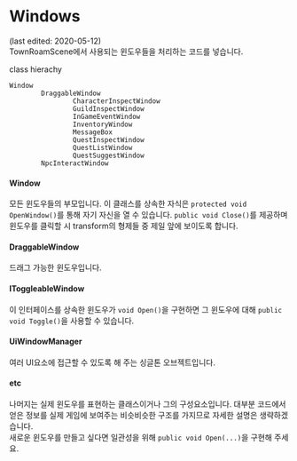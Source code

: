 ﻿# Windows
(last edited: 2020-05-12)\
TownRoamScene에서 사용되는 윈도우들을 처리하는 코드를 넣습니다.

class hierachy
```
Window
        DraggableWindow
                CharacterInspectWindow
                GuildInspectWindow
                InGameEventWindow
                InventoryWindow
                MessageBox
                QuestInspectWindow
                QuestListWindow
                QuestSuggestWindow
        NpcInteractWindow
```
#### Window
모든 윈도우들의 부모입니다. 이 클래스를 상속한 자식은 `protected void OpenWindow()`를 통해 자기
자신을 열 수 있습니다. `public void Close()`를 제공하며 윈도우를 클릭할 시 transform의 형제들 중 제일 앞에 보이도록 합니다.

#### DraggableWindow
드래그 가능한 윈도우입니다.

#### IToggleableWindow
이 인터페이스를 상속한 윈도우가 `void Open()`을 구현하면 그 윈도우에 대해 `public void Toggle()`을 사용할 수 있습니다.

#### UiWindowManager
여러 UI요소에 접근할 수 있도록 해 주는 싱글톤 오브젝트입니다.

#### etc
나머지는 실제 윈도우를 표현하는 클래스이거나 그의 구성요소입니다. 대부분 코드에서 얻은 정보를 실제 게임에 보여주는
비슷비슷한 구조를 가지므로 자세한 설명은 생략하겠습니다.\
새로운 윈도우를 만들고 싶다면 일관성을 위해 `public void Open(...)`을 구현해 주세요.
